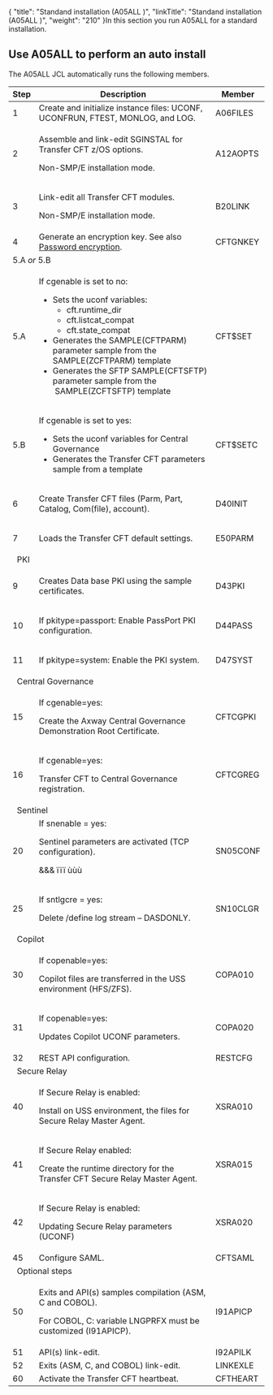 {
    "title": "Standand installation (A05ALL )",
    "linkTitle": "Standand installation (A05ALL )",
    "weight": "210"
}In this section you run A05ALL for a standard installation.

## Use A05ALL to perform an auto install

The A05ALL JCL automatically runs the following members.

<table cellspacing="0">
   <col/>
   <col/>
   <col/>
   <thead>
      <tr>
         <th>Step</th>
         <th>Description</th>
         <th>Member </th>
      </tr>
   </thead>
   <tbody>
      <tr>
         <td>1         </td>
         <td>Create and initialize instance files: UCONF, UCONFRUN, FTEST, MONLOG, and LOG.         </td>
         <td>A06FILES         </td>
      </tr>
      <tr>
         <td>2         </td>
         <td>
            <p>Assemble and link-edit SGINSTAL for Transfer CFT z/OS options. </p>
            <p>Non-SMP/E installation mode.
                        </p>
         </td>
         <td>A12AOPTS         </td>
      </tr>
      <tr>
         <td>3         </td>
         <td>
            <p>Link-edit all Transfer CFT modules.</p>
            <p>Non-SMP/E installation mode.
                        </p>
         </td>
         <td>B20LINK         </td>
      </tr>
      <tr>
         <td>4         </td>
         <td>Generate an encryption key. See also <a href="../t_customize_instance_zos">Password encryption</a>.         </td>
         <td>CFTGNKEY         </td>
      </tr>
      <tr>
         <td colspan="3">5.A <i>or</i> 5.B         </td>
      </tr>
      <tr>
         <td>5.A         </td>
         <td>
            <p>If cgenable is set to no:</p>
            <ul>
               <li>Sets the uconf variables:            <ul>               <li>          cft.runtime_dir               </li>               <li>          cft.listcat_compat               </li>               <li>          cft.state_compat               </li>            </ul>               </li>
               <li>Generates the SAMPLE(CFTPARM) parameter sample from the SAMPLE(ZCFTPARM) template                </li>
               <li>Generates the SFTP  SAMPLE(CFTSFTP) parameter sample from the  SAMPLE(ZCFTSFTP) template               </li>
            </ul>
         </td>
         <td>CFT$SET          </td>
      </tr>
      <tr>
         <td>5.B         </td>
         <td>
            <p>If cgenable is set to yes:</p>
            <ul>
               <li>Sets the uconf variables for Central Governance               </li>
               <li>Generates the Transfer CFT parameters sample from a template               </li>
            </ul>
         </td>
         <td>CFT$SETC         </td>
      </tr>
      <tr>
         <td>6         </td>
         <td>
            <p>Create Transfer CFT files (Parm, Part, Catalog, Com(file),       account).</p>
         </td>
         <td>D40INIT         </td>
      </tr>
      <tr>
         <td>7         </td>
         <td>
            <p>Loads the Transfer CFT default settings. </p>
         </td>
         <td>E50PARM         </td>
      </tr>
      <tr>
         <td colspan="2">  PKI         </td>
         <td>          </td>
      </tr>
      <tr>
         <td>9         </td>
         <td>
            <p>Creates Data base PKI using the sample certificates.</p>
         </td>
         <td>D43PKI         </td>
      </tr>
      <tr>
         <td>10         </td>
         <td>
            <p>If pkitype=passport: Enable PassPort PKI configuration.</p>
         </td>
         <td>D44PASS         </td>
      </tr>
      <tr>
         <td>11         </td>
         <td>
            <p>If pkitype=system:   Enable the PKI system.                           </p>
         </td>
         <td>D47SYST         </td>
      </tr>
      <tr>
         <td colspan="2">   Central Governance         </td>
         <td>          </td>
      </tr>
      <tr>
         <td>15         </td>
         <td>
            <p>If cgenable=yes:</p>
            <p>       Create the Axway <span>Central Governance</span> Demonstration Root Certificate.</p>
         </td>
         <td>CFTCGPKI         </td>
      </tr>
      <tr>
         <td>16         </td>
         <td>
            <p>If cgenable=yes:</p>
            <p>         Transfer CFT to <span>Central Governance</span> registration.                           </p>
         </td>
         <td>CFTCGREG         </td>
      </tr>
      <tr>
         <td colspan="2">   Sentinel         </td>
         <td>          </td>
      </tr>
      <tr>
         <td>20         </td>
         <td>If snenable = yes:            <p>         Sentinel parameters are activated (TCP configuration). </p>            <p>&amp;&amp;&amp; ïïï ùùù</p>         </td>
         <td>SN05CONF         </td>
      </tr>
      <tr>
         <td>25         </td>
         <td>
            <p>If sntlgcre = yes:</p>
            <p> Delete /define log stream – DASDONLY.</p>
         </td>
         <td>SN10CLGR         </td>
      </tr>
      <tr>
         <td colspan="2">   Copilot         </td>
         <td>          </td>
      </tr>
      <tr>
         <td>30         </td>
         <td>
            <p>If copenable=yes:</p>
            <p>Copilot files are transferred in the USS environment (HFS/ZFS). </p>
         </td>
         <td>COPA010         </td>
      </tr>
      <tr>
         <td>31         </td>
         <td>
            <p> If copenable=yes:</p>
            <p>Updates Copilot UCONF parameters.</p>
         </td>
         <td>COPA020         </td>
      </tr>
      <tr>
         <td>32         </td>
         <td>REST API configuration.         </td>
         <td>RESTCFG         </td>
      </tr>
      <tr>
         <td colspan="2">   Secure Relay         </td>
         <td>          </td>
      </tr>
      <tr>
         <td>40         </td>
         <td>
            <p> If Secure Relay is enabled:</p>
            <p>         Install on USS environment, the files for Secure Relay Master Agent.</p>
         </td>
         <td>XSRA010         </td>
      </tr>
      <tr>
         <td>41         </td>
         <td>
            <p>If Secure Relay enabled:</p>
            <p>         Create the runtime directory for the Transfer CFT          Secure Relay Master Agent.</p>
         </td>
         <td>XSRA015         </td>
      </tr>
      <tr>
         <td>42         </td>
         <td>
            <p>If Secure Relay is enabled:</p>
            <p>         Updating Secure Relay parameters (UCONF)</p>
         </td>
         <td>XSRA020         </td>
      </tr>
      <tr>
         <td>45         </td>
         <td>Configure SAML.         </td>
         <td>CFTSAML         </td>
      </tr>
      <tr>
         <td colspan="2">   Optional steps         </td>
         <td>          </td>
      </tr>
      <tr>
         <td>50         </td>
         <td>
            <p>Exits and API(s) samples compilation (ASM, C and COBOL).</p>
            <p>      For COBOL, C: variable LNGPRFX must be customized (I91APICP).</p>
         </td>
         <td>I91APICP         </td>
      </tr>
      <tr>
         <td>51         </td>
         <td>API(s) link-edit.         </td>
         <td>I92APILK         </td>
      </tr>
      <tr>
         <td>52         </td>
         <td>Exits (ASM, C, and COBOL) link-edit.         </td>
         <td>LINKEXLE         </td>
      </tr>
      <tr>
         <td>60         </td>
         <td>Activate the Transfer CFT heartbeat.         </td>
         <td>CFTHEART         </td>
      </tr>
   </tbody>
</table>
